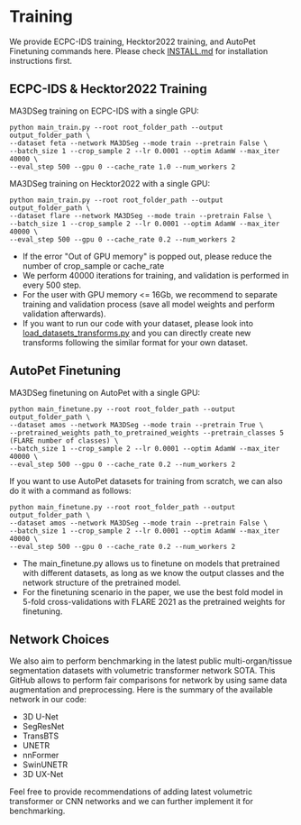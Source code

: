 # Training

We provide ECPC-IDS training, Hecktor2022 training, and AutoPet Finetuning commands here.
Please check [INSTALL.md](INSTALL.md) for installation instructions first.

## ECPC-IDS & Hecktor2022 Training
MA3DSeg training on ECPC-IDS with a single GPU:
```
python main_train.py --root root_folder_path --output output_folder_path \
--dataset feta --network MA3DSeg --mode train --pretrain False \
--batch_size 1 --crop_sample 2 --lr 0.0001 --optim AdamW --max_iter 40000 \ 
--eval_step 500 --gpu 0 --cache_rate 1.0 --num_workers 2
```

MA3DSeg training on Hecktor2022 with a single GPU:
```
python main_train.py --root root_folder_path --output output_folder_path \
--dataset flare --network MA3DSeg --mode train --pretrain False \
--batch_size 1 --crop_sample 2 --lr 0.0001 --optim AdamW --max_iter 40000 \ 
--eval_step 500 --gpu 0 --cache_rate 0.2 --num_workers 2
```

- If the error "Out of GPU memory" is popped out, please reduce the number of crop_sample or cache_rate 
- We perform 40000 iterations for training, and validation is performed in every 500 step.
- For the user with GPU memory <= 16Gb, we recommend to separate training and validation process (save all model weights and perform validation afterwards).
- If you want to run our code with your dataset, please look into [load_datasets_transforms.py](load_datasets_transforms.py) and you can directly create new transforms following the similar format for your own dataset. 

## AutoPet Finetuning
MA3DSeg finetuning on AutoPet with a single GPU:
```
python main_finetune.py --root root_folder_path --output output_folder_path \
--dataset amos --network MA3DSeg --mode train --pretrain True \
--pretrained_weights path_to_pretrained_weights --pretrain_classes 5 (FLARE number of classes) \
--batch_size 1 --crop_sample 2 --lr 0.0001 --optim AdamW --max_iter 40000 \ 
--eval_step 500 --gpu 0 --cache_rate 0.2 --num_workers 2
```

If you want to use AutoPet datasets for training from scratch, we can also do it with a command as follows:
```
python main_finetune.py --root root_folder_path --output output_folder_path \
--dataset amos --network MA3DSeg --mode train --pretrain False \
--batch_size 1 --crop_sample 2 --lr 0.0001 --optim AdamW --max_iter 40000 \ 
--eval_step 500 --gpu 0 --cache_rate 0.2 --num_workers 2
```
- The main_finetune.py allows us to finetune on models that pretrained with different datasets, as long as we know the output classes and the network structure of the pretrained model.
- For the finetuning scenario in the paper, we use the best fold model in 5-fold cross-validations with FLARE 2021 as the pretrained weights for finetuning.

## Network Choices
We also aim to perform benchmarking in the latest public multi-organ/tissue segmentation datasets with volumetric transformer network SOTA. This GitHub allows to perform fair comparisons for network by using same data augmentation and preprocessing. Here is the summary of the available network in our code:
- 3D U-Net
- SegResNet
- TransBTS
- UNETR
- nnFormer
- SwinUNETR
- 3D UX-Net

Feel free to provide recommendations of adding latest volumetric transformer or CNN networks and we can further implement it for benchmarking.

